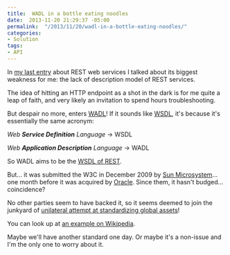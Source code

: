 ```yaml
---
title:  WADL in a bottle eating noodles
date:  2013-11-20 21:29:37 -05:00
permalink:  "/2013/11/20/wadl-in-a-bottle-eating-noodles/"
categories:
- Solution
tags:
- API
---
```

In <a href="http://vincentlauzon.wordpress.com/2013/11/11/rest-style-with-hypermedia-apis/">my last entry</a> about REST web services I talked about its biggest weakness for me: the lack of description model of REST services.

The idea of hitting an HTTP endpoint as a shot in the dark is for me quite a leap of faith, and very likely an invitation to spend hours troubleshooting.

But despair no more, enters <a href="http://www.w3.org/Submission/wadl/">WADL</a>! If it sounds like <a href="http://www.w3.org/TR/wsdl">WSDL</a>, it's because it's essentially the same acronym:

<em>Web <strong>Service Definition</strong> Language</em> -&gt; WSDL

<em>Web <strong>Application Description</strong> Language</em> -&gt; WADL

So WADL aims to be the <a href="http://en.wikipedia.org/wiki/Web_Application_Description_Language">WSDL of REST</a>.

But… it was submitted the W3C in December 2009 by <a href="http://en.wikipedia.org/wiki/Sun_Microsystems">Sun Microsystem</a>… one month before it was acquired by <a href="http://en.wikipedia.org/wiki/Oracle_Corporation">Oracle</a>. Since them, it hasn't budged… coincidence?

No other parties seem to have backed it, so it seems deemed to join the junkyard of <a href="http://en.wikipedia.org/wiki/HTTPR">unilateral attempt at standardizing global assets</a>!

You can look up at <a href="http://en.wikipedia.org/wiki/Web_Application_Description_Language">an example on Wikipedia</a>.

Maybe we'll have another standard one day. Or maybe it's a non-issue and I'm the only one to worry about it.